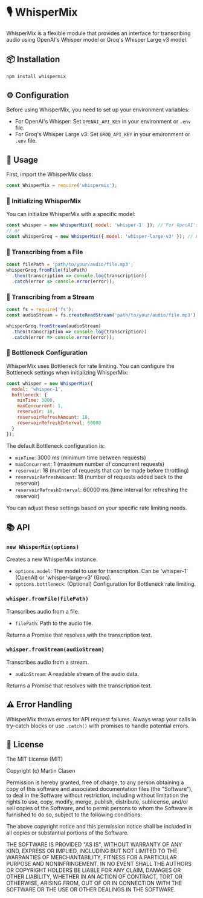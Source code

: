 # 🎙️ WhisperMix

WhisperMix is a flexible module that provides an interface for transcribing audio using OpenAI's Whisper model or Groq's Whisper Large v3 model.

## 📦 Installation

```bash
npm install whispermix
```

## ⚙️ Configuration

Before using WhisperMix, you need to set up your environment variables:

- For OpenAI's Whisper: Set `OPENAI_API_KEY` in your environment or `.env` file.
- For Groq's Whisper Large v3: Set `GROQ_API_KEY` in your environment or `.env` file.

## 🚀 Usage

First, import the WhisperMix class:

```javascript
const WhisperMix = require('whispermix');
```

### 🔧 Initializing WhisperMix

You can initialize WhisperMix with a specific model:

```javascript
const whisper = new WhisperMix({ model: 'whisper-1' }); // For OpenAI's Whisper
// or
const whisperGroq = new WhisperMix({ model: 'whisper-large-v3' }); // For Groq's Whisper Large v3
```

### 📄 Transcribing from a File

```javascript
const filePath = 'path/to/your/audio/file.mp3';
whisperGroq.fromFile(filePath)
  .then(transcription => console.log(transcription))
  .catch(error => console.error(error));
```

### 🌊 Transcribing from a Stream

```javascript
const fs = require('fs');
const audioStream = fs.createReadStream('path/to/your/audio/file.mp3');

whisperGroq.fromStream(audioStream)
  .then(transcription => console.log(transcription))
  .catch(error => console.error(error));
```

### 🚦 Bottleneck Configuration

WhisperMix uses Bottleneck for rate limiting. You can configure the Bottleneck settings when initializing WhisperMix:

```javascript
const whisper = new WhisperMix({
  model: 'whisper-1',
  bottleneck: {
    minTime: 3000,
    maxConcurrent: 1,
    reservoir: 18,
    reservoirRefreshAmount: 18,
    reservoirRefreshInterval: 60000
  }
});
```

The default Bottleneck configuration is:

- `minTime`: 3000 ms (minimum time between requests)
- `maxConcurrent`: 1 (maximum number of concurrent requests)
- `reservoir`: 18 (number of requests that can be made before throttling)
- `reservoirRefreshAmount`: 18 (number of requests added back to the reservoir)
- `reservoirRefreshInterval`: 60000 ms (time interval for refreshing the reservoir)

You can adjust these settings based on your specific rate limiting needs.

## 📚 API

### `new WhisperMix(options)`

Creates a new WhisperMix instance.

- `options.model`: The model to use for transcription. Can be 'whisper-1' (OpenAI) or 'whisper-large-v3' (Groq).
- `options.bottleneck`: (Optional) Configuration for Bottleneck rate limiting.

### `whisper.fromFile(filePath)`

Transcribes audio from a file.

- `filePath`: Path to the audio file.

Returns a Promise that resolves with the transcription text.

### `whisper.fromStream(audioStream)`

Transcribes audio from a stream.

- `audioStream`: A readable stream of the audio data.

Returns a Promise that resolves with the transcription text.

## ⚠️ Error Handling

WhisperMix throws errors for API request failures. Always wrap your calls in try-catch blocks or use `.catch()` with promises to handle potential errors.

## 📄 License

The MIT License (MIT)

Copyright (c) Martin Clasen

Permission is hereby granted, free of charge, to any person obtaining a copy of this software and associated documentation files (the "Software"), to deal in the Software without restriction, including without limitation the rights to use, copy, modify, merge, publish, distribute, sublicense, and/or sell copies of the Software, and to permit persons to whom the Software is furnished to do so, subject to the following conditions:

The above copyright notice and this permission notice shall be included in all copies or substantial portions of the Software.

THE SOFTWARE IS PROVIDED "AS IS", WITHOUT WARRANTY OF ANY KIND, EXPRESS OR IMPLIED, INCLUDING BUT NOT LIMITED TO THE WARRANTIES OF MERCHANTABILITY, FITNESS FOR A PARTICULAR PURPOSE AND NONINFRINGEMENT. IN NO EVENT SHALL THE AUTHORS OR COPYRIGHT HOLDERS BE LIABLE FOR ANY CLAIM, DAMAGES OR OTHER LIABILITY, WHETHER IN AN ACTION OF CONTRACT, TORT OR OTHERWISE, ARISING FROM, OUT OF OR IN CONNECTION WITH THE SOFTWARE OR THE USE OR OTHER DEALINGS IN THE SOFTWARE.